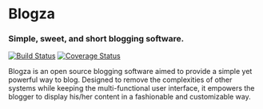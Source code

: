 Blogza
======

### Simple, sweet, and short blogging software.
[![Build Status](https://travis-ci.org/boboman13/Blogza.png?branch=master)](https://travis-ci.org/boboman13/Blogza)
[![Coverage Status](https://coveralls.io/repos/boboman13/Blogza/badge.png)](https://coveralls.io/r/boboman13/Blogza)

Blogza is an open source blogging software aimed to provide a simple yet powerful way to blog. Designed to remove the
complexities of other systems while keeping the multi-functional user interface, it empowers the blogger to display
his/her content in a fashionable and customizable way.
